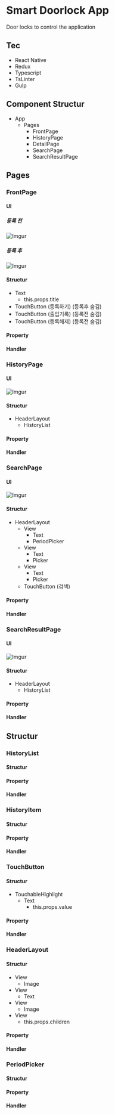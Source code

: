 # Smart Doorlock App
Door locks to control the application

## Tec
- React Native
- Redux
- Typescript
- TsLinter
- Gulp

## Component Structur
- App
  - Pages
    - FrontPage
    - HistoryPage
    - DetailPage
    - SearchPage
    - SearchResultPage

## Pages
### FrontPage
#### UI
##### 등록 전
![Imgur](http://i.imgur.com/tBv9tt6.png)
##### 등록 후
![Imgur](http://i.imgur.com/bNktgSD.png)
#### Structur
- Text
  - this.props.title
- TouchButton (등록하기) (등록후 숨김)
- TouchButton (출입기록) (등록전 숨김)
- TouchButton (등록해제) (등록전 숨김)

#### Property

#### Handler

### HistoryPage
#### UI
![Imgur](http://i.imgur.com/XbBgm4i.png)
#### Structur
- HeaderLayout
  - HistoryList

#### Property

#### Handler

### SearchPage
#### UI
![Imgur](http://i.imgur.com/MqDNPCe.png)
#### Structur
- HeaderLayout
  - View
    - Text
    - PeriodPicker
  - View
    - Text
    - Picker
  - View
    - Text
    - Picker
  - TouchButton (검색)

#### Property

#### Handler

### SearchResultPage
#### UI
![Imgur](http://i.imgur.com/5pQFNVU.png)
#### Structur
- HeaderLayout
  - HistoryList

#### Property

#### Handler

## Structur

### HistoryList
#### Structur

#### Property

#### Handler

### HistoryItem
#### Structur

#### Property

#### Handler

### TouchButton
#### Structur
  - TouchableHighlight
    - Text
      - this.props.value

#### Property

#### Handler

### HeaderLayout
#### Structur
  - View
    - Image
  - View
    - Text
  - View
    - Image
  - View
    - this.props.children

#### Property

#### Handler

### PeriodPicker
#### Structur

#### Property

#### Handler
